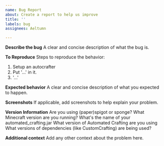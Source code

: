 ```yaml
---
name: Bug Report
about: Create a report to help us improve
title: ''
labels: bug
assignees: Aeltumn

---
```


**Describe the bug**
A clear and concise description of what the bug is.

**To Reproduce**
Steps to reproduce the behavior:
1. Setup an autocrafter
2. Put '...' in it.
3. '...'

**Expected behavior**
A clear and concise description of what you expected to happen.

**Screenshots**
If applicable, add screenshots to help explain your problem.

**Version Information**
Are you using (paper)spigot or sponge?
What Minecraft version are you running?
What's the name of your automated_crafting.jar
What version of Automated Crafting are you using
What versions of dependencies (like CustomCrafting) are being used?

**Additional context**
Add any other context about the problem here.
